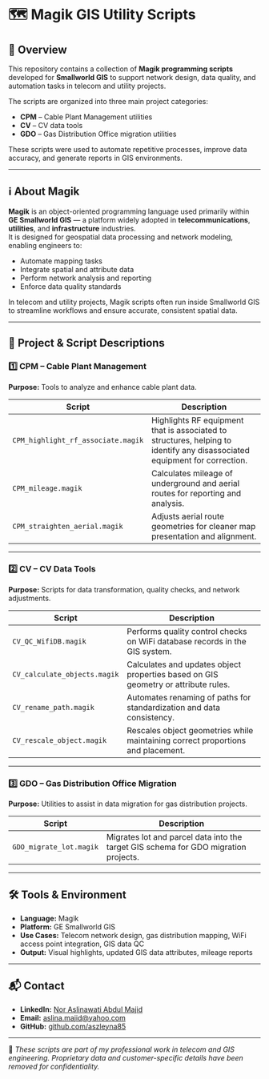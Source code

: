 # 🗺️ Magik GIS Utility Scripts

## 📌 Overview
This repository contains a collection of **Magik programming scripts** developed for **Smallworld GIS** to support network design, data quality, and automation tasks in telecom and utility projects.

The scripts are organized into three main project categories:

- **CPM** – Cable Plant Management utilities
- **CV** – CV data tools
- **GDO** – Gas Distribution Office migration utilities

These scripts were used to automate repetitive processes, improve data accuracy, and generate reports in GIS environments.

---

## ℹ️ About Magik
**Magik** is an object-oriented programming language used primarily within **GE Smallworld GIS** — a platform widely adopted in **telecommunications**, **utilities**, and **infrastructure** industries.  
It is designed for geospatial data processing and network modeling, enabling engineers to:
- Automate mapping tasks
- Integrate spatial and attribute data
- Perform network analysis and reporting
- Enforce data quality standards

In telecom and utility projects, Magik scripts often run inside Smallworld GIS to streamline workflows and ensure accurate, consistent spatial data.

---

## 📂 Project & Script Descriptions

### 1️⃣ CPM – Cable Plant Management
**Purpose:** Tools to analyze and enhance cable plant data.

| Script | Description |
|--------|-------------|
| `CPM_highlight_rf_associate.magik` | Highlights RF equipment that is associated to structures, helping to identify any disassociated equipment for correction. |
| `CPM_mileage.magik` | Calculates mileage of underground and aerial routes for reporting and analysis. |
| `CPM_straighten_aerial.magik` | Adjusts aerial route geometries for cleaner map presentation and alignment. |

---

### 2️⃣ CV – CV Data Tools
**Purpose:** Scripts for data transformation, quality checks, and network adjustments.

| Script | Description |
|--------|-------------|
| `CV_QC_WifiDB.magik` | Performs quality control checks on WiFi database records in the GIS system. |
| `CV_calculate_objects.magik` | Calculates and updates object properties based on GIS geometry or attribute rules. |
| `CV_rename_path.magik` | Automates renaming of paths for standardization and data consistency. |
| `CV_rescale_object.magik` | Rescales object geometries while maintaining correct proportions and placement. |

---

### 3️⃣ GDO – Gas Distribution Office Migration
**Purpose:** Utilities to assist in data migration for gas distribution projects.

| Script | Description |
|--------|-------------|
| `GDO_migrate_lot.magik` | Migrates lot and parcel data into the target GIS schema for GDO migration projects. |

---

## 🛠 Tools & Environment
- **Language:** Magik
- **Platform:** GE Smallworld GIS
- **Use Cases:** Telecom network design, gas distribution mapping, WiFi access point integration, GIS data QC
- **Output:** Visual highlights, updated GIS data attributes, mileage reports

---

## 📬 Contact
- **LinkedIn:** [Nor Aslinawati Abdul Majid](https://www.linkedin.com/in/nor-aslinawati-abdul-majid/)
- **Email:** aslina.majid@yahoo.com
- **GitHub:** [github.com/aszleyna85](https://github.com/aszleyna85)

---

📢 *These scripts are part of my professional work in telecom and GIS engineering. Proprietary data and customer-specific details have been removed for confidentiality.*
